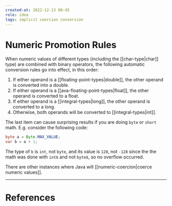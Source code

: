 ```yaml
---
created-at: 2022-12-13 08:45
role: idea
tags: implicit coercion conversion
---
```


# Numeric Promotion Rules

When numeric values of different types (including the [[char-type|char]] type) are combined with binary operators, the following automatic conversion rules go into effect, in this order:

1. If either operand is a [[floating-point-types|double]], the other operand is converted into a double.
2. If either operand is a [[ava-floating-point-types|float]], the other operand is converted to a float.
3. If either operand is a [[integral-types|long]], the other operand is converted to a long.
4. Otherwise, both operands will be converted to [[integral-types|int]].

The last item can cause surprising results if you are doing `byte` or `short` math. E.g. consider the following code:

```java
byte a = Byte.MAX_VALUE;
var b = a + 1;
```

The  type of `b` is `int`, not `byte`, and its value is `128`, not `-128` since the the math was done with `int`s and not `byte`s, so no overflow occurred.

There are other instances where Java will [[numeric-coercion|coerce numeric values]]. 

---
# References
